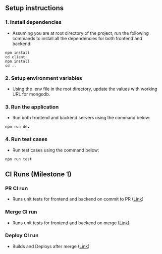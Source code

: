 ## Setup instructions

### 1. Install dependencies

- Assuming you are at root directory of the project, run the following commands to install all the dependencies for both frontend and backend:

```
npm install
cd client
npm install
cd ..
```

### 2. Setup environment variables

- Using the .env file in the root directory, update the values with working URL for mongodb.

### 3. Run the application

- Run both frontend and backend servers using the command below:

```
npm run dev
```

### 4. Run test cases

- Run test cases using the command below:

```
npm run test
```

## CI Runs (Milestone 1)

### PR CI run

- Runs unit tests for frontend and backend on commit to PR ([Link](https://github.com/cs4218/cs4218-2420-ecom-project-team40/actions/runs/13562684530/job/37908876002))

### Merge CI run

- Runs unit tests for frontend and backend on merge ([Link](https://github.com/cs4218/cs4218-2420-ecom-project-team40/actions/runs/13561597834/job/37905628715))

### Deploy CI run

- Builds and Deploys after merge ([Link](https://github.com/cs4218/cs4218-2420-ecom-project-team40/actions/runs/13561597831/job/37905628718))
